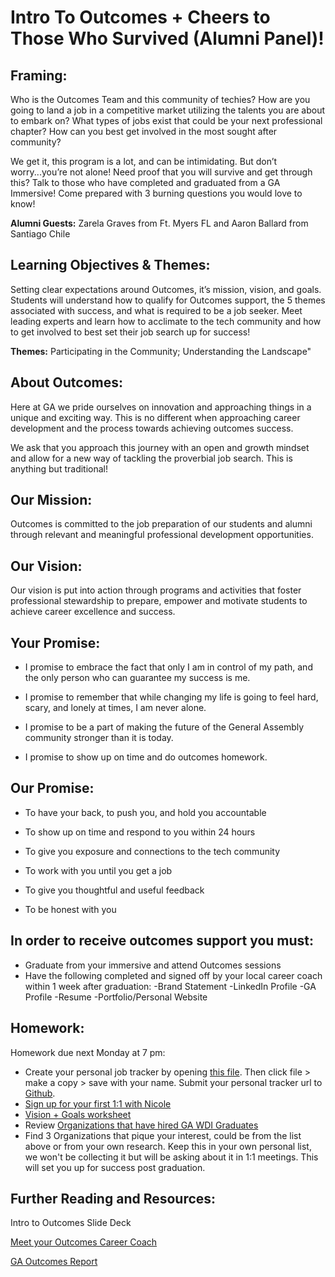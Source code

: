 # Intro To Outcomes + Cheers to Those Who Survived (Alumni Panel)!

## Framing:
Who is the Outcomes Team and this community of techies?  How are you going to land a job in a competitive market utilizing the talents you are about to embark on? What types of jobs exist that could be your next professional chapter? How can you best get involved in the most sought after community? 

We get it, this program is a lot, and can be intimidating. But don’t worry...you’re not alone!  Need proof that you will survive and get through this? Talk to those who have completed and graduated from a GA Immersive! Come prepared with 3 burning questions you would love to know! 

**Alumni Guests:** Zarela Graves from Ft. Myers FL and Aaron Ballard from Santiago Chile

## Learning Objectives & Themes:
Setting clear expectations around Outcomes, it’s mission, vision, and goals. Students will understand how to qualify for Outcomes support, the 5 themes associated with success, and what is required to be a job seeker. Meet leading experts and learn how to acclimate to the tech community and how to get involved to best set their job search up for success! 

**Themes:** Participating in the Community; Understanding the Landscape"

## About Outcomes: 

Here at GA we pride ourselves on innovation and approaching things in a unique and exciting way. This is no different when approaching career development and the process towards achieving outcomes success. 

We ask that you approach this journey with an open and growth mindset and allow for a new way of tackling the proverbial job search. This is anything but traditional!

## Our Mission:

Outcomes is committed to the job preparation of our students and alumni through relevant and meaningful professional development opportunities.

## Our Vision:

Our vision is put into action through programs and activities that foster professional stewardship to prepare, empower and motivate students to achieve career excellence and success.

## Your Promise: 
* I promise to embrace the fact that only I am in control of my path, and the only person who can guarantee my success is me.

* I promise to remember that while changing my life is going to feel hard, scary, and lonely at times, I am never alone.

* I promise to be a part of making the future of the General Assembly community stronger than it is today.

* I promise to show up on time and do outcomes homework.

## Our Promise: 
* To have your back, to push you, and hold you accountable

* To show up on time and respond to you within 24 hours

* To give you exposure and connections to the tech community

* To work with you until you get a job

* To give you thoughtful and useful feedback

* To be honest with you 

## In order to receive outcomes support you must: 
* Graduate from your immersive and attend Outcomes sessions 
* Have the following completed and signed off by your local career coach within 1 week after graduation: 
-Brand Statement
-LinkedIn Profile
-GA Profile 
-Resume 
-Portfolio/Personal Website

## Homework:
Homework due next Monday at 7 pm:
- Create your personal job tracker by opening [this file](https://docs.google.com/spreadsheets/d/1WyPb8_72e4pn0RAWq3JF2BWC4n3XVlSiEof8ecLpPRo/edit?usp=sharing). Then click file > make a copy > save with your name. Submit your personal tracker url to [Github](https://github.com/ga-students/wdiroutcomes/blob/master/SubmittingHW.md). 
- [Sign up for your first 1:1 with Nicole](https://github.com/ga-students/wdiroutcomes/blob/master/one-on-ones.md)
- [Vision + Goals worksheet](https://goo.gl/forms/zXIrRt1EYsMZVoxY2)
- Review [Organizations that have hired GA WDI Graduates](https://docs.google.com/spreadsheets/d/1eh4skY-5_RyVPyoYTT-3uScwPxYPugOlnV0OLmJiocE/edit?usp=sharing) 
- Find 3 Organizations that pique your interest, could be from the list above or from your own research. Keep this in your own personal list, we won't be collecting it but will be asking about it in 1:1 meetings.  This will set you up for success post graduation. 


## Further Reading and Resources: 
Intro to Outcomes Slide Deck

[Meet your Outcomes Career Coach](/outcomes-intro.md) 

[GA Outcomes Report](https://generalassemb.ly/blog/general-assemblys-first-student-outcomes-report/)

